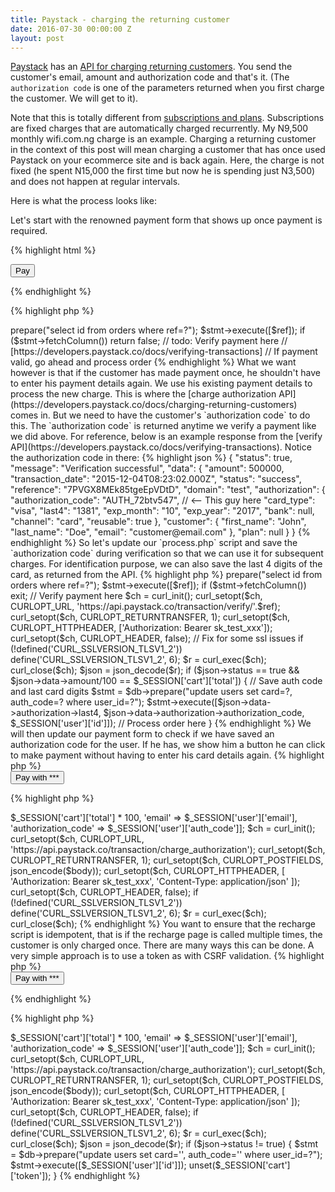 ```yaml
---
title: Paystack - charging the returning customer
date: 2016-07-30 00:00:00 Z
layout: post
---
```


[Paystack](http://paystack.co) has an [API for charging returning customers](https://developers.paystack.co/docs/charging-returning-customers). You send the customer's email, amount and authorization code and that's it. (The `authorization code` is one of the parameters returned when you first charge the customer. We will get to it).

Note that this is totally different from [subscriptions and plans](https://developers.paystack.co/docs/create-subscription). Subscriptions are fixed charges that are automatically charged recurrently. My N9,500 monthly wifi.com.ng charge is an example. Charging a returning customer in the context of this post will mean charging a customer that has once used Paystack on your ecommerce site and is back again. Here, the charge is not fixed (he spent N15,000 the first time but now he is spending just N3,500) and does not happen at regular intervals.

Here is what the process looks like:

Let's start with the renowned payment form that shows up once payment is required.

{% highlight html %}
<!-- pay.html -->
<script src="assets/js/jquery.js"></script>
<script>
  function pay(){
    var handler = PaystackPop.setup({
      key: 'pk_test_xxx',
      email: '<?= $_SESSION['user']['email']; ?>',
      amount: <?= $_SESSION['cart']['total'] * 100; ?>,
      ref: '<?= uniqid(); ?>',
      callback: function(response){
        $('form').append('<input type="text" name="ref" value="'+response.trxref+'">').submit();
      }
    });
    handler.openIframe();
  }
</script>
<form method="post" action="process">
  <script src="https://js.paystack.co/v1/inline.js"></script>
  <button type="button" onclick="pay()" class="btn btn-danger">Pay</button>
</form>
{% endhighlight %}

{% highlight php %}
<?php
// process.php
$ref = some_filter_fn($_POST['ref']);

// Confirm ref hasnt been used
$stmt = $db->prepare("select id from orders where ref=?");
$stmt->execute([$ref]);
if ($stmt->fetchColumn())
  return false;

// todo: Verify payment here
// [https://developers.paystack.co/docs/verifying-transactions]
// If payment valid, go ahead and process order
{% endhighlight %}

What we want however is that if the customer has made payment once, he shouldn't have to enter his payment details again. We use his existing payment details to process the new charge. This is where the [charge authorization API](https://developers.paystack.co/docs/charging-returning-customers) comes in. But we need to have the customer's `authorization code` to do this. The `authorization code` is returned anytime we verify a payment like we did above. For reference, below is an example response from the [verify API](https://developers.paystack.co/docs/verifying-transactions). Notice the authorization code in there:

{% highlight json %}
{
  "status": true,
  "message": "Verification successful",
  "data": {
    "amount": 500000,
    "transaction_date": "2015-12-04T08:23:02.000Z",
    "status": "success",
    "reference": "7PVGX8MEk85tgeEpVDtD",
    "domain": "test",
    "authorization": {
      "authorization_code": "AUTH_72btv547", // <-- This guy here
      "card_type": "visa",
      "last4": "1381",
      "exp_month": "10",
      "exp_year": "2017",
      "bank": null,
      "channel": "card",
      "reusable": true
    },
    "customer": {
      "first_name": "John",
      "last_name": "Doe",
      "email": "customer@email.com"
    },
    "plan": null
  }
}
{% endhighlight %}

So let's update our `process.php` script and save the `authorization code` during verification so that we can use it for subsequent charges. For identification purpose, we can also save the last 4 digits of the card, as returned from the API.

{% highlight php %}
<?php
// process.php

$ref = some_filter_fn($_POST['ref']);

// Confirm ref hasnt been used
$stmt = $db->prepare("select id from orders where ref=?");
$stmt->execute([$ref]);
if ($stmt->fetchColumn())
  exit;

// Verify payment here
$ch = curl_init();
curl_setopt($ch, CURLOPT_URL,
  'https://api.paystack.co/transaction/verify/'.$ref);
curl_setopt($ch, CURLOPT_RETURNTRANSFER, 1);
curl_setopt($ch, CURLOPT_HTTPHEADER, ['Authorization: Bearer sk_test_xxx']);
curl_setopt($ch, CURLOPT_HEADER, false);
// Fix for some ssl issues
if (!defined('CURL_SSLVERSION_TLSV1_2'))
  define('CURL_SSLVERSION_TLSV1_2', 6);
$r = curl_exec($ch);
curl_close($ch);
$json = json_decode($r);

if ($json->status == true &&
   $json->data->amount/100 == $_SESSION['cart']['total']) {

  // Save auth code and last card digits
  $stmt = $db->prepare("update users set card=?, auth_code=?
    where user_id=?");
  $stmt->execute([$json->data->authorization->last4,
    $json->data->authorization->authorization_code, $_SESSION['user']['id']]);

  // Process order here
}
{% endhighlight %}

We will then update our payment form to check if we have saved an authorization code for the user. If he has, we show him a button he can click to make payment without having to enter his card details again.

{% highlight php %}
<!-- pay.html -->
<?php
// If he is a returning customer
// Assumption: auth code and card details already retrieved from db
//    and saved in session
if ($_SESSION['user']['auth_code']) {
?>
  <form method="post" action="recharge">
    <button type="submit">Pay
    <?= number_format($_SESSION['cart']['total'], 2); ?> with
    *** <?= $_SESSION['user']['card']; ?></button>
  </form>
<?php
}
else {
  // Our normal payment form for new users here
}
{% endhighlight %}

{% highlight php %}
<?php
// recharge.php
// if there is a post action...

$body = ['amount' => $_SESSION['cart']['total'] * 100,
  'email' => $_SESSION['user']['email'],
  'authorization_code' => $_SESSION['user']['auth_code']];

$ch = curl_init();
curl_setopt($ch, CURLOPT_URL,
  'https://api.paystack.co/transaction/charge_authorization');
curl_setopt($ch, CURLOPT_RETURNTRANSFER, 1);
curl_setopt($ch, CURLOPT_POSTFIELDS, json_encode($body));
curl_setopt($ch, CURLOPT_HTTPHEADER, [
    'Authorization: Bearer sk_test_xxx',
    'Content-Type: application/json'
  ]);
curl_setopt($ch, CURLOPT_HEADER, false);
if (!defined('CURL_SSLVERSION_TLSV1_2'))
  define('CURL_SSLVERSION_TLSV1_2', 6);
$r = curl_exec($ch);
curl_close($ch);
{% endhighlight %}

You want to ensure that the recharge script is idempotent, that is if the recharge page is called multiple times, the customer is only charged once. There are many ways this can be done. A very simple approach is to use a token as with CSRF validation.

{% highlight php %}
<!-- pay.html -->
<?php
if ($_SESSION['user']['auth_code']) {
  $_SESSION['cart']['token'] = md5(session_id().' '.json_encode($_SESSION['cart']));
?>
  <form method="post" action="recharge">
    <input type="hidden" name="token" value="<?= $_SESSION['cart']['token']; ?>">
    <button type="submit">Pay
    <?= number_format($_SESSION['cart']['total'], 2); ?> with
    *** <?= $_SESSION['user']['card']; ?></button>
  </form>
<?php
}
else {
  // Our normal payment form for new users here
}
?>
{% endhighlight %}

{% highlight php %}
<?php
// recharge.php
if ($_POST['token'] != $_SESSION['cart']['token']) {
  // Perform error action
  exit;
}
unset($_SESSION['cart']['token']);

// rest of recharge code here
{% endhighlight %}

## Handling failed charges from authorization code

So what happens when the customer's card expires? Paystack obviously won't be able to charge the customer from our authorization code. Remember, the authorization code is attached to the customer's card. Paystack currently doesn't have a way for users to update card details. One way to handle this is that on failed charge, we delete the saved authorization code and card 4 digits so that this brings up the payment form again and we can get new payment details.

{% highlight php %}
<?php
// recharge.php
if ($_POST['token'] != $_SESSION['cart']['token']) {
  // Perform error action
  exit;
}
unset($_SESSION['cart']['token']);

$body = ['amount' => $_SESSION['cart']['total'] * 100,
  'email' => $_SESSION['user']['email'],
  'authorization_code' => $_SESSION['user']['auth_code']];

$ch = curl_init();
curl_setopt($ch, CURLOPT_URL,
  'https://api.paystack.co/transaction/charge_authorization');
curl_setopt($ch, CURLOPT_RETURNTRANSFER, 1);
curl_setopt($ch, CURLOPT_POSTFIELDS, json_encode($body));
curl_setopt($ch, CURLOPT_HTTPHEADER, [
    'Authorization: Bearer sk_test_xxx',
    'Content-Type: application/json'
  ]);
curl_setopt($ch, CURLOPT_HEADER, false);
if (!defined('CURL_SSLVERSION_TLSV1_2'))
  define('CURL_SSLVERSION_TLSV1_2', 6);
$r = curl_exec($ch);
curl_close($ch);
$json = json_decode($r);

if ($json->status != true) {

  $stmt = $db->prepare("update users set card='', auth_code='' where user_id=?");
  $stmt->execute([$_SESSION['user']['id']]);
  unset($_SESSION['cart']['token']);
}
{% endhighlight %}
